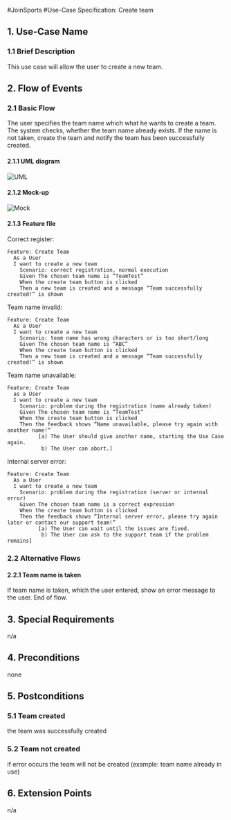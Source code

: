 #JoinSports
#Use-Case Specification: Create team

## 1. Use-Case Name 
### 1.1 Brief Description
This use case will allow the user to create a new team.

## 2. Flow of Events
### 2.1 Basic Flow 
The user specifies the team name which what he wants to create a team. The system checks, whether the team name already exists. 
If the name is not taken, create the team and notify the team has been successfully created.
#### 2.1.1 UML diagram
![UML]

#### 2.1.2 Mock-up 
![Mock]

#### 2.1.3 Feature file
<!-- ![Feature] -->

Correct register:
```cucumber
Feature: Create Team
  As a User
  I want to create a new team
 	Scenario: correct registration, normal execution
    Given The chosen team name is “TeamTest”
    When the create team button is clicked
    Then a new team is created and a message “Team successfully created!” is shown
```
Team name invalid:
```cucumber
Feature: Create Team
  As a User
  I want to create a new team
 	Scenario: team name has wrong characters or is too short/long
    Given The chosen team name is “ABC”
    When the create team button is clicked
    Then a new team is created and a message “Team successfully created!” is shown
```

Team name unavailable:
```cucumber
Feature: Create Team
  as a User
  I want to create a new team
 	Scenario: problem during the registration (name already taken)
    Given The chosen team name is “TeamTest”
    When the create team button is clicked
    Then the feedback shows “Name unavailable, please try again with another name!”
          [a) The User should give another name, starting the Use Case again.
           b) The User can abort.]

```

Internal server error:
```cucumber
Feature: Create Team
  As a User
  I want to create a new team
 	Scenario: problem during the registration (server or internal error)
    Given The chosen team name is a correct expression
    When the create team button is clicked
    Then the feedback shows “Internal server error, please try again later or contact our support team!”
          [a) The User can wait until the issues are fixed.
           b) The User can ask to the support team if the problem remains]

```


### 2.2 Alternative Flows
#### 2.2.1 Team name is taken
If team name is taken, which the user entered, show an error message to the user. End of flow.

## 3. Special Requirements
n/a

## 4. Preconditions
none

## 5. Postconditions
### 5.1 Team created
the team was successfully created
### 5.2	Team not created
if error occurs the team will not be created  (example: team name already in use)
## 6. Extension Points
n/a

<!-- picture links -->
[UML]: https://github.com/JoinSports/Documentation/blob/master/UC/Create%20Team.png "UML Diagram"
[Mock]: https://github.com/JoinSports/Documentation/blob/master/UC/Mockup%20create%20team.png "Mock-Up"
<!-- [Feature]:  "Feature file" -->
